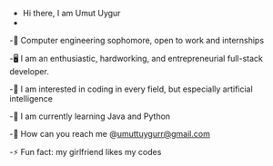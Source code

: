 - Hi there, I am Umut Uygur
- 
-📖 Computer engineering sophomore, open to work and internships

-🖥️ I am an enthusiastic, hardworking, and entrepreneurial full-stack developer. 

-👀 I am interested in coding in every field, but especially artificial intelligence 

-🌱 I am currently learning Java and Python 

-📧 How can you reach me @umuttuygurr@gmail.com 

-⚡ Fun fact: my girlfriend likes my codes 


